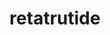 ---
title: retatrutide
popular_name: "Retatrutide"
developmental_codes: ["Retatrutide", "GIP/GLP-1/Glucagon triple agonist"]
product_names: ["Retatrutide"]
full_description: "Retatrutide (LY-3437943) is an investigational triple receptor agonist developed by Eli Lilly that simultaneously activates GLP-1 (glucagon-like peptide-1), GIP (glucose-dependent insulinotropic polypeptide), and glucagon receptors. This unique triple-agonist mechanism promotes superior weight loss compared to single or dual agonists by combining appetite suppression, enhanced insulin secretion, improved glucose homeostasis, and increased energy expenditure. Phase 2 trials demonstrated exceptional efficacy with 24.2% mean weight reduction at 48 weeks (12mg dose), significantly outperforming tirzepatide (~21%) and semaglutide (~15%). Beyond weight loss, retatrutide shows promise for treating type 2 diabetes, metabolic-associated steatohepatitis (MASH/NAFLD), with 90% of patients achieving liver fat normalization at highest doses. Currently advancing through Phase 3 TRIUMPH clinical trials (5,800+ participants) for obesity, obstructive sleep apnea, and knee osteoarthritis. Not FDA-approved; investigational use only. Common side effects include dose-dependent gastrointestinal issues (nausea, vomiting, diarrhea) that typically diminish over time, plus modest heart rate increases (5-10 bpm). Gradual dose titration over 12-16 weeks minimizes adverse events, with 16% discontinuation rate at highest dose versus 6% at lowest dose."
short_description: "Triple receptor agonist (GLP-1/GIP/glucagon) with superior weight loss (24% in trials) vs tirzepatide/semaglutide. Phase 3 trials. Not FDA-approved."
benefits: ["Exceptional weight loss (24% at 48 weeks, highest among GLP-1 class)", "Powerful appetite suppression and reduced food intake", "Enhanced metabolic rate and energy expenditure via glucagon activation", "Improved glucose homeostasis and HbA1c reduction (-1.2% vs placebo)", "Liver fat normalization (90% of patients at high doses)", "Improved insulin sensitivity and secretion", "Reduced LDL cholesterol (~20%), triglycerides, and VLDL", "Lower systolic blood pressure", "Potential MASH/NAFLD reversal", "Treatment for obesity-related conditions (OSA, knee OA)"]
dosage_levels: ["Phase 2 protocol - Week 1-4: 2mg once weekly (subcutaneous)", "Phase 2 protocol - Week 5-8: 4mg once weekly", "Phase 2 protocol - Week 9-12: 8mg once weekly", "Phase 2 protocol - Week 13+: 12mg once weekly (maximum dose)", "Alternative titration: 1mg, then 2mg, then 4mg, then 6mg, then 8mg (escalate every 4 weeks)", "Maintenance range: 4-12mg weekly depending on response and tolerability", "Lower starting dose (2mg vs 4mg) reduces GI side effects"]
application_methods: ["Subcutaneous injection"]
what_it_does: "Retatrutide activates three different hormone systems at once (GLP-1, GIP, and glucagon) to suppress appetite, improve blood sugar control, and boost your metabolism. This triple action produces the most powerful weight loss effects seen in this class of medications."
research: [{ summary: "Wikipedia article", url: "https://en.wikipedia.org/wiki/retatrutide" }, { summary: "PubMed database search", url: "https://pubmed.ncbi.nlm.nih.gov/?term=retatrutide" }, { summary: "Clinical trials search", url: "https://clinicaltrials.gov/search?term=retatrutide" }, { summary: "Phase 2 trial published in NEJM", url: "https://www.nejm.org/doi/full/10.1056/NEJMoa2301972" }, { summary: "TRIUMPH phase 3 trials rationale", url: "https://pubmed.ncbi.nlm.nih.gov/41090431/" }, { summary: "Steatohepatitis preclinical study", url: "https://pubmed.ncbi.nlm.nih.gov/41056349/" }, { summary: "Systematic review and meta-analysis", url: "https://pmc.ncbi.nlm.nih.gov/articles/PMC12026077/" }, { summary: "Structural insights into triple agonism", url: "https://www.nature.com/articles/s41421-024-00700-0" }, { summary: "MASH/NAFLD clinical trial", url: "https://www.nature.com/articles/s41591-024-03018-2" }]
tags: ["fat loss", "weight loss", "triple agonist", "metabolic health", "diabetes", "subcutaneous"]
affiliate_links: [{title: "Bacteriostatic Water Reconstitution Solution 10ml", url: "https://bit.ly/3L8IxFM"}, { title: "10mg Retatrutide", url: "https://bit.ly/3WOgMoC" }, {title: "15mg Retatrutide", url: "https://bit.ly/4hySHf5"}]
is_natty: true
created_at: 2025-10-17T08:26:21.285Z
last_updated_at: 2025-10-19T03:36:02.184Z
---